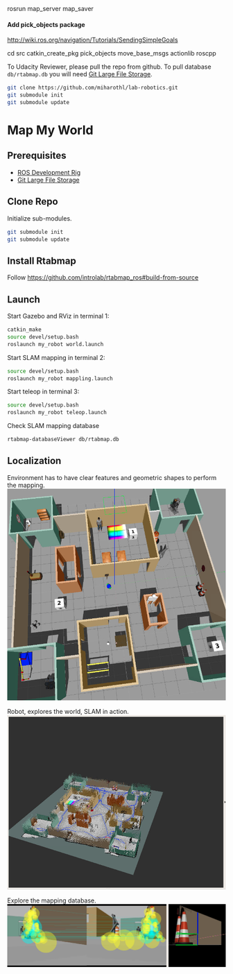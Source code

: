 
rosrun map_server map_saver


#### Add pick_objects package

http://wiki.ros.org/navigation/Tutorials/SendingSimpleGoals

cd src
catkin_create_pkg pick_objects  move_base_msgs actionlib roscpp









To Udacity Reviewer, please pull the repo from github. To pull database `db/rtabmap.db`
you will need [Git Large File Storage](https://git-lfs.github.com/).

``` bash
git clone https://github.com/miharothl/lab-robotics.git
git submodule init
git submodule update
```

# Map My World

## Prerequisites

* [ROS Development Rig](https://github.com/miharothl/nvidia-docker-novnc)
* [Git Large File Storage](https://git-lfs.github.com/)

## Clone Repo

Initialize sub-modules. 

``` bash
git submodule init
git submodule update
```

## Install Rtabmap

Follow https://github.com/introlab/rtabmap_ros#build-from-source

## Launch

Start Gazebo and RViz in terminal 1:

``` bash
catkin_make
source devel/setup.bash
roslaunch my_robot world.launch
```

Start SLAM mapping in  terminal 2:
``` bash
source devel/setup.bash
roslaunch my_robot mappling.launch
```

Start teleop in terminal 3:
``` bash
source devel/setup.bash
roslaunch my_robot teleop.launch
```

Check SLAM mapping database
``` bash
rtabmap-databaseViewer db/rtabmap.db 
```

## Localization

Environment has to have clear features and geometric shapes to perform the mapping.
![SLAM 1](https://github.com/miharothl/lab-robotics/blob/master/project-04-map-my-world/images/the-world.png?raw=true)

Robot, explores the world, SLAM in action.
![SLAM 2](https://github.com/miharothl/lab-robotics/blob/master/project-04-map-my-world/images/slam-in-action.png?raw=true)

Explore the mapping database.
![SLAM 3](https://github.com/miharothl/lab-robotics/blob/master/project-04-map-my-world/images/slam-features.png?raw=true)

